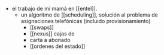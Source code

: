 - el trabajo de mi mamá en [[entel]].
	- un algoritmo de [[scheduling]], solución al problema de asignaciones telefónicas (incluido provisionamiento)
		- [[swaps]]
		- [[nexus]] cajas de 
		- carta a abonado
		- [[ordenes del estado]]